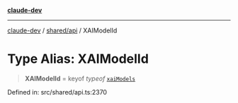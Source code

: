 [**claude-dev**](../../../README.md)

***

[claude-dev](../../../README.md) / [shared/api](../README.md) / XAIModelId

# Type Alias: XAIModelId

> **XAIModelId** = keyof *typeof* [`xaiModels`](../variables/xaiModels.md)

Defined in: src/shared/api.ts:2370
